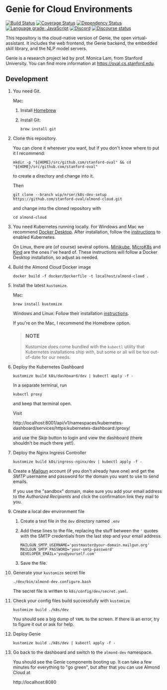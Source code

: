 # Genie for Cloud Environments

[![Build Status](https://travis-ci.com/stanford-oval/almond-cloud.svg?branch=master)](https://travis-ci.com/stanford-oval/almond-cloud)
[![Coverage Status](https://coveralls.io/repos/github/stanford-oval/almond-cloud/badge.svg?branch=master)](https://coveralls.io/github/stanford-oval/almond-cloud?branch=master)
[![Dependency Status](https://david-dm.org/stanford-oval/almond-cloud/status.svg)](https://david-dm.org/stanford-oval/almond-cloud)
[![Language grade: JavaScript](https://img.shields.io/lgtm/grade/javascript/g/stanford-oval/almond-cloud.svg?logo=lgtm&logoWidth=18)](https://lgtm.com/projects/g/stanford-oval/almond-cloud/context:javascript)
[![Discord](https://img.shields.io/discord/642041264208085014)](https://discord.gg/anthtR4)
[![Discourse status](https://img.shields.io/discourse/https/community.almond.stanford.edu/status.svg)](https://community.almond.stanford.edu)

This repository is the cloud-native version of Genie, the open virtual-assistant.
It includes the web frontend, the Genie backend, the embedded skill library, and
the NLP model servers.

Genie is a research project led by
prof. Monica Lam, from Stanford University.  You can find more
information at <https://oval.cs.stanford.edu>.

## Development

1.  You need Git.
    
    Mac:
    
    1.  Install [Homebrew](https://brew.sh/)
    2.  Install Git:
        
            brew install git
    
2.  Clone this repository.
    
    You can clone it wherever you want, but if you don't know where to put it I
    recommend:
    
        mkdir -p "${HOME}/src/github.com/stanford-oval" && cd "${HOME}/src/github.com/stanford-oval"
    
    to create a directory and change into it.
    
    Then
    
        git clone --branch wip/nrser/k8s-dev-setup https://github.com/stanford-oval/almond-cloud.git
    
    and change into the cloned repository with
    
        cd almond-cloud

3.  You need Kubernetes running locally. For Windows and Mac we recommend 
    [Docker Desktop][]. After installation, follow the
    [instructions](https://docs.docker.com/desktop/kubernetes/#enable-kubernetes)
    to enabled Kubernetes.
    
    On Linux, there are (of course) several options. [Minikube][], [MicroK8s][]
    and [Kind][] are the ones I've heard of. These instructions will follow a
    Docker Desktop installation, so adjust as needed.
    
    [Docker Desktop]: https://www.docker.com/products/docker-desktop
    [Minikube]: https://github.com/kubernetes/minikube
    [MicroK8s]: https://microk8s.io/
    [Kind]: https://github.com/kubernetes-sigs/kind

4.  Build the Almond Cloud Docker image
    
        docker build -f docker/Dockerfile -t localhost/almond-cloud .

5.  Install the latest `kustomize`.
    
    Mac:
    
        brew install kustomize
    
    Windows and Linux: Follow their installation
    [instructions](https://kubectl.docs.kubernetes.io/installation/kustomize/).
    
    If you're on the Mac, I recommend the Homebrew option.
    
    > ### NOTE ###
    > 
    > Kustomize _does_ come bundled with the `kubectl` utility that Kubernetes
    > installations ship with, but some or all will be too out-of-date
    > for our needs.
    
    [Kustomize]: https://kustomize.io/

6.  Deploy the Kubernetes Dashboard
    
        kustomize build k8s/dashboard/dev | kubectl apply -f -
    
    In a separate terminal, run
    
        kubectl proxy
    
    and keep that terminal open.
    
    Visit
    
    http://localhost:8001/api/v1/namespaces/kubernetes-dashboard/services/https:kubernetes-dashboard:/proxy/
    
    and use the _Skip_ button to login and view the dashboard (there shouldn't
    be much there yet!).

7.  Deploy the Nginx Ingress Controller
    
        kustomize build k8s/ingress-nginx/dev | kubectl apply -f -

8.  Create a [Mailgun][] account (if you don't already have one) and get the
    _SMTP_ username and password for the domain you want to use to send emails.
    
    If you use the "sandbox" domain, make sure you add your email address to the
    _Authorized Recipients_ and click the confirmation link they mail to you.
    
    [Mailgun]: https://www.mailgun.com/
    
9.  Create a local dev environment file
    
    1.  Create a text file in the `dev` directory named `.env`
    2.  Add these lines to the file, replacing the stuff between the `'` quotes
        with the SMTP credentials from the last step and your email address.
        
            MAILGUN_SMTP_USERNAME='postmaster@your-domain.mailgun.org'
            MAILGUN_SMTP_PASSWORD='your-smtp-password'
            DEVELOPER_EMAIL='you@yourself.com'
    3.  Save the file.
    
10. Generate your `kustomize` secret file
    
        ./dev/bin/almond-dev.configure.bash
    
    The secret file is written to `k8s/config/dev/secret.yaml`.

11. Check your config files build successfully with `kustomize`
    
        kustomize build ./k8s/dev
    
    You should see a big dump of `YAML` to the screen. If there is an error,
    try to figure it out or ask for help.

9.  Deploy Genie
    
        kustomize build ./k8s/dev | kubectl apply -f -
    
10. Go back to the dashboard and switch to the `almond-dev` namespace.
    
    You should see the Genie components booting up. It can take a few
    minutes for everything to "go green", but after that you can use Almond
    Cloud at
    
    http://localhost:8080
